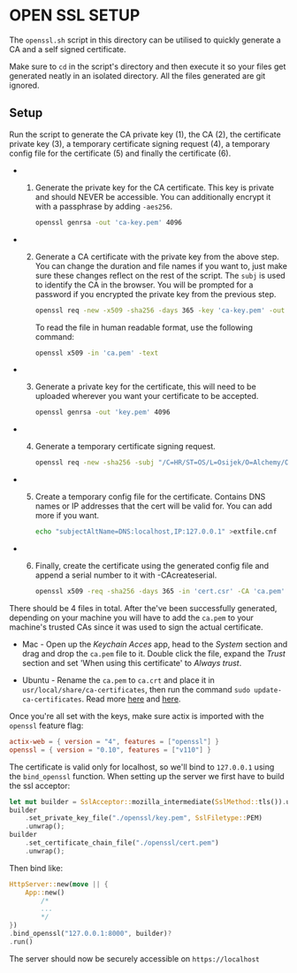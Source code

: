 # OPEN SSL SETUP

The `openssl.sh` script in this directory can be utilised to quickly generate a CA and a self signed certificate.

Make sure to `cd` in the script's directory and then execute it so your files get generated neatly in an isolated directory. All the files generated are git ignored.

## Setup

Run the script to generate the CA private key (1), the CA (2), the certificate private key (3), a temporary certificate signing request (4), a temporary config file for the certificate (5) and finally the certificate (6).

- 1. Generate the private key for the CA certificate. This key is private and should NEVER be accessible. You can additionally encrypt it with a passphrase by adding `-aes256`.

      ```bash
      openssl genrsa -out 'ca-key.pem' 4096
      ```

- 2. Generate a CA certificate with the private key from the above step. You can change the duration and file names if you want to, just make sure these changes reflect on the rest of the script. The `subj` is used to identify the CA in the browser. You will be prompted for a password if you encrypted the private key from the previous step.

      ```bash
      openssl req -new -x509 -sha256 -days 365 -key 'ca-key.pem' -out 'ca.pem' -subj "/C=HR/ST=OS/L=Osijek/O=Alchemy/OU=Clandestine/CN=localhost"
      ```

      To read the file in human readable format, use the following command:

      ```bash
      openssl x509 -in 'ca.pem' -text
      ```

- 3. Generate a private key for the certificate, this will need to be uploaded wherever you want your certificate to be accepted.

      ```bash
      openssl genrsa -out 'key.pem' 4096
      ```

- 4. Generate a temporary certificate signing request.

      ```bash
      openssl req -new -sha256 -subj "/C=HR/ST=OS/L=Osijek/O=Alchemy/OU=Clandestine/CN=localhost" -key 'key.pem' -out 'cert.csr'
      ```

- 5. Create a temporary config file for the certificate. Contains DNS names or IP addresses that the cert will be valid for. You can add more if you want.

      ```bash
      echo "subjectAltName=DNS:localhost,IP:127.0.0.1" >extfile.cnf
      ```

- 6. Finally, create the certificate using the generated config file and append a serial number to it with -CAcreateserial.

      ```bash
      openssl x509 -req -sha256 -days 365 -in 'cert.csr' -CA 'ca.pem' -CAkey 'ca-key.pem' -out 'cert.pem' -extfile 'extfile.cnf' -CAcreateserial
      ```

There should be 4 files in total. After the've been successfully generated, depending on your machine you will have to add the `ca.pem` to your machine's trusted CAs since it was used to sign the actual certificate.

- Mac - Open up the *Keychain Acces* app, head to the *System* section and drag and drop the `ca.pem` file to it. Double click the file, expand the *Trust* section and set 'When using this certificate' to *Always trust*.

- Ubuntu - Rename the `ca.pem` to `ca.crt` and place it in `usr/local/share/ca-certificates`, then run the command `sudo update-ca-certificates`. Read more [here](https://superuser.com/questions/1430089/how-to-add-a-self-signed-ssl-certificate-to-linux-ubuntu-alpine-trust-store) and [here](https://superuser.com/questions/437330/how-do-you-add-a-certificate-authority-ca-to-ubuntu).

Once you're all set with the keys, make sure actix is imported with the `openssl` feature flag:

```toml
actix-web = { version = "4", features = ["openssl"] }
openssl = { version = "0.10", features = ["v110"] }
```

The certificate is valid only for localhost, so we'll bind to `127.0.0.1` using the `bind_openssl` function. When setting up the server we first have to build the ssl acceptor:

```rust
let mut builder = SslAcceptor::mozilla_intermediate(SslMethod::tls()).unwrap();
builder
    .set_private_key_file("./openssl/key.pem", SslFiletype::PEM)
    .unwrap();
builder
    .set_certificate_chain_file("./openssl/cert.pem")
    .unwrap();
```

Then bind like:

```rust
HttpServer::new(move || {
    App::new()
        /*
        ...
        */
})
.bind_openssl("127.0.0.1:8000", builder)?
.run()
```

The server should now be securely accessible on `https://localhost`
